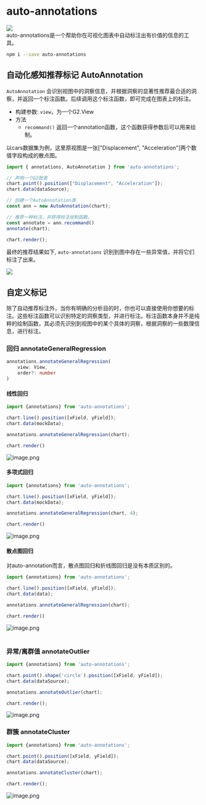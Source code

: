 # auto-annotations

![](https://img.shields.io/npm/v/auto-annotations#align=left&display=inline&height=20&margin=%5Bobject%20Object%5D&name=&originHeight=20&originWidth=80&status=done&style=none&width=80)<br />auto-annotations是一个帮助你在可视化图表中自动标注出有价值的信息的工具。<br />

```bash
npm i --save auto-annotations
```

## 自动化感知推荐标记 AutoAnnotation

`AutoAnnotation` 会识别视图中的洞察信息，并根据洞察的显著性推荐最合适的洞察，并返回一个标注函数。后续调用这个标注函数，即可完成在图表上的标注。

+ 构建参数: `view`，为一个G2.View
+ 方法
    + `recommand()` 返回一个annotation函数，这个函数获得参数后可以用来绘制。


以cars数据集为例，这里原视图是一张["Displacement", "Acceleration"]两个数值字段构成的散点图。

```typescript
import { annotations, AutoAnnotation } from 'auto-annotations';

// 声明一个G2图表
chart.point().position(["Displacement", "Acceleration"]);
chart.data(dataSource);

// 创建一个AutoAnnotation类
const ann = new AutoAnnotation(chart);

// 推荐一种标注，并获得标注绘制函数。
const annotate = ann.recommand()
annotate(chart);

chart.render();
```

最终的推荐结果如下, `auto-annotations` 识别到图中存在一些异常值，并将它们标注了出来。

![](https://cdn.nlark.com/yuque/0/2021/png/171008/1614741461882-35a6af2e-9437-4755-9ea3-10714e6ae282.png)

## 自定义标记
除了自动推荐标注外，当你有明确的分析目的时，你也可以直接使用你想要的标注。这些标注函数可以识别特定的洞察类型，并进行标注。标注函数本身并不是纯粹的绘制函数，其必须先识别到视图中的某个具体的洞察，根据洞察的一些数理信息，进行标注。

### 回归 annotateGeneralRegression
```typescript
annotations.annotateGeneralRegression(
    view: View,
    order?: number
) 
```
#### 线性回归
```typescript
import {annotations} from 'auto-annotations';

chart.line().position([xField, yField]);
chart.data(mockData);

annotations.annotateGeneralRegression(chart);

chart.render()
```
![image.png](https://cdn.nlark.com/yuque/0/2021/png/171008/1614695346877-1b2d6e77-4975-49ef-9beb-0c07310d60ef.png#align=left&display=inline&height=420&margin=%5Bobject%20Object%5D&name=image.png&originHeight=840&originWidth=1000&size=48302&status=done&style=none&width=500)<br />

#### 多项式回归
```typescript
import {annotations} from 'auto-annotations';

chart.line().position([xField, yField]);
chart.data(mockData);

annotations.annotateGeneralRegression(chart, 4);

chart.render()
```
![image.png](https://cdn.nlark.com/yuque/0/2021/png/171008/1614695359069-2305b839-0b89-4115-a210-8b2f8f2ce4e9.png#align=left&display=inline&height=360&margin=%5Bobject%20Object%5D&name=image.png&originHeight=720&originWidth=1000&size=50623&status=done&style=none&width=500)
#### 散点图回归
对auto-annotation而言，散点图回归和折线图回归是没有本质区别的。
```typescript
import {annotations} from 'auto-annotations';

chart.line().position([xField, yField]);
chart.data(data);

annotations.annotateGeneralRegression(chart);

chart.render()
```
![image.png](https://cdn.nlark.com/yuque/0/2021/png/171008/1614695366621-f89d9725-d69b-4cf4-8163-648b5140bb7e.png#align=left&display=inline&height=360&margin=%5Bobject%20Object%5D&name=image.png&originHeight=720&originWidth=1000&size=91731&status=done&style=none&width=500)<br />
<br />

### 异常/离群值 annotateOutlier
```typescript
import {annotations} from 'auto-annotations';

chart.point().shape('circle').position([xField, yField]);
chart.data(dataSource);

annotations.annotateOutlier(chart);

chart.render();
```
![image.png](https://cdn.nlark.com/yuque/0/2021/png/171008/1614695373907-d4f5cae7-c8ab-4450-aecc-087391ce1193.png#align=left&display=inline&height=360&margin=%5Bobject%20Object%5D&name=image.png&originHeight=720&originWidth=1000&size=88431&status=done&style=none&width=500)<br />

### 群簇 annotateCluster
```typescript
import {annotations} from 'auto-annotations';

chart.point().position([xField, yField]);
chart.data(dataSource);

annotations.annotateCluster(chart);

chart.render();
```
![image.png](https://cdn.nlark.com/yuque/0/2021/png/171008/1614695380407-df7fb420-e0fc-485a-9f04-a4aa3610217c.png#align=left&display=inline&height=360&margin=%5Bobject%20Object%5D&name=image.png&originHeight=720&originWidth=1000&size=90207&status=done&style=none&width=500)<br />


